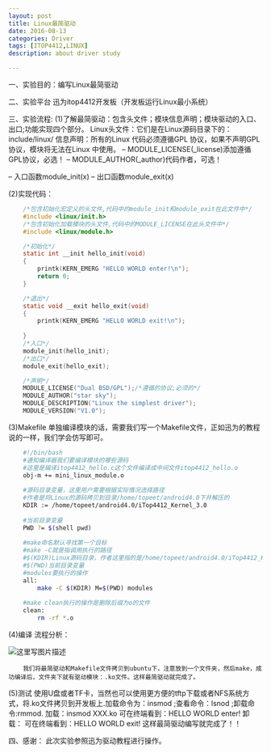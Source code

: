 ```yaml
---
layout: post
title: Linux最简驱动
date: 2016-08-13
categories: Driver
tags: [ITOP4412,LINUX]
description: about driver study

---
```


一、实验目的：编写Linux最简驱动

二、实验平台
迅为itop4412开发板（开发板运行Linux最小系统）

三、实验流程:
(1)了解最简驱动：包含头文件；模块信息声明；模块驱动的入口、出口;功能实现四个部分。
Linux头文件：它们是在Linux源码目录下的：include/linux/
信息声明：所有的Linux 代码必须遵循GPL 协议，如果不声明GPL 协议，模块将无法在Linux 中使用。
– MODULE_LICENSE(_license)添加遵循GPL协议，必选！
– MODULE_AUTHOR(_author)代码作者，可选！

– 入口函数module_init(x)
– 出口函数module_exit(x)


(2)实现代码：

```c
	/*包含初始化宏定义的头文件,代码中的module_init和module_exit在此文件中*/
	#include <linux/init.h>
	/*包含初始化加载模块的头文件,代码中的MODULE_LICENSE在此头文件中*/
	#include <linux/module.h>

	/*初始化*/
	static int __init hello_init(void)
	{
		printk(KERN_EMERG "HELLO WORLD enter!\n");
		return 0;
	}

	/*退出*/
	static void __exit hello_exit(void)
	{
		printk(KERN_EMERG "HELLO WORLD exit!\n");
		
	}
	/*入口*/
	module_init(hello_init);
	/*出口*/
	module_exit(hello_exit);

	/*声明*/
	MODULE_LICENSE("Dual BSD/GPL");/*遵循的协议;必须的*/
	MODULE_AUTHOR("star sky");
	MODULE_DESCRIPTION("Linux the simplest driver");
	MODULE_VERSION("V1.0");
```

(3)Makefile
 单独编译模块的话，需要我们写一个Makefile文件，正如迅为的教程说的一样，我们学会仿写即可。
 
```bash
	#!/bin/bash
	#通知编译器我们要编译模块的哪些源码
	#这里是编译itop4412_hello.c这个文件编译成中间文件itop4412_hello.o
	obj-m += mini_linux_module.o 
	
	#源码目录变量，这里用户需要根据实际情况选择路径
	#作者是将Linux的源码拷贝到目录/home/topeet/android4.0下并解压的
	KDIR := /home/topeet/android4.0/iTop4412_Kernel_3.0
	
	#当前目录变量
	PWD ?= $(shell pwd)
	
	#make命名默认寻找第一个目标
	#make -C就是指调用执行的路径
	#$(KDIR)Linux源码目录，作者这里指的是/home/topeet/android4.0/iTop4412_Kernel_3.0
	#$(PWD)当前目录变量
	#modules要执行的操作
	all:
		make -C $(KDIR) M=$(PWD) modules
			
	#make clean执行的操作是删除后缀为o的文件
	clean:
		rm -rf *.o
```

(4)编译
流程分析：

![这里写图片描述](http://img.blog.csdn.net/20160813212708613)

		我们将最简驱动和Makefile文件拷贝到ubuntu下，注意放到一个文件夹，然后make，成功编译后，文件夹下就有驱动模块：.ko文件。这样最简驱动就完成了。

(5)测试
	使用U盘或者TF卡，当然也可以使用更方便的tftp下载或者NFS系统方式，将.ko文件拷贝到开发板上.加载命令为：insmod ;查看命令：lsnod ;卸载命令:rmmod.
		加载：insmod XXX.ko
	可在终端看到：HELLO WORLD enter!
		卸载：
	可在终端看到：HELLO WORLD exit!
	这样最简驱动编写就完成了！！

四、感谢：
	此次实验参照迅为驱动教程进行操作。
	